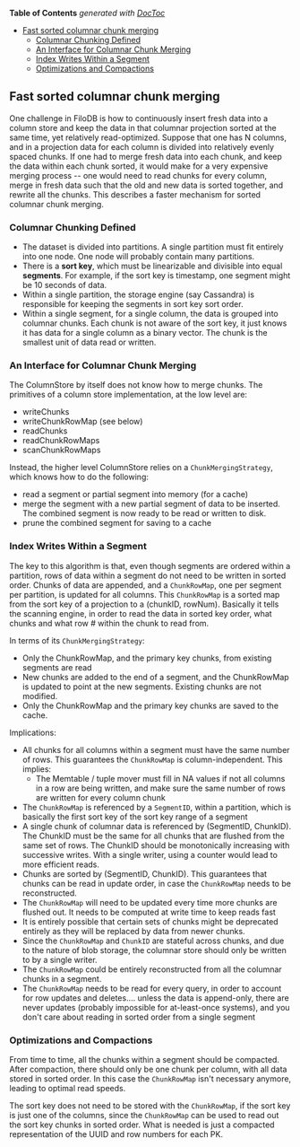 <!-- START doctoc generated TOC please keep comment here to allow auto update -->
<!-- DON'T EDIT THIS SECTION, INSTEAD RE-RUN doctoc TO UPDATE -->
**Table of Contents**  *generated with [DocToc](https://github.com/thlorenz/doctoc)*

- [Fast sorted columnar chunk merging](#fast-sorted-columnar-chunk-merging)
  - [Columnar Chunking Defined](#columnar-chunking-defined)
  - [An Interface for Columnar Chunk Merging](#an-interface-for-columnar-chunk-merging)
  - [Index Writes Within a Segment](#index-writes-within-a-segment)
  - [Optimizations and Compactions](#optimizations-and-compactions)

<!-- END doctoc generated TOC please keep comment here to allow auto update -->

## Fast sorted columnar chunk merging

One challenge in FiloDB is how to continuously insert fresh data into a column store and keep the data in that columnar projection sorted at the same time, yet relatively read-optimized.  Suppose that one has N columns, and in a projection data for each column is divided into relatively evenly spaced chunks.  If one had to merge fresh data into each chunk, and keep the data within each chunk sorted, it would make for a very expensive merging process -- one would need to read chunks for every column, merge in fresh data such that the old and new data is sorted together, and rewrite all the chunks.  This describes a faster mechanism for sorted columnar chunk merging.

### Columnar Chunking Defined

* The dataset is divided into partitions.  A single partition must fit entirely into one node.  One node will probably contain many partitions.
* There is a **sort key**, which must be linearizable and divisible into equal **segments**.  For example, if the sort key is timestamp, one segment might be 10 seconds of data.
* Within a single partition, the storage engine (say Cassandra) is responsible for keeping the segments in sort key sort order.
* Within a single segment, for a single column, the data is grouped into columnar chunks.  Each chunk is not aware of the sort key, it just knows it has data for a single column as a binary vector.  The chunk is the smallest unit of data read or written.

### An Interface for Columnar Chunk Merging

The ColumnStore by itself does not know how to merge chunks.  The primitives of a column store implementation, at the low level are:

* writeChunks
* writeChunkRowMap (see below)
* readChunks
* readChunkRowMaps
* scanChunkRowMaps

Instead, the higher level ColumnStore relies on a `ChunkMergingStrategy`, which knows how to do the following:

* read a segment or partial segment into memory (for a cache)
* merge the segment with a new partial segment of data to be inserted.  The combined segment is now ready to be read or written to disk.
* prune the combined segment for saving to a cache

### Index Writes Within a Segment

The key to this algorithm is that, even though segments are ordered within a partition, rows of data within a segment do not need to be written in sorted order. Chunks of data are appended, and a `ChunkRowMap`, one per segment per partition, is updated for all columns.  This `ChunkRowMap` is a sorted map from the sort key of a projection to a (chunkID, rowNum).  Basically it tells the scanning engine, in order to read the data in sorted key order, what chunks and what row # within the chunk to read from.

In terms of its `ChunkMergingStrategy`:

* Only the ChunkRowMap, and the primary key chunks, from existing segments are read
* New chunks are added to the end of a segment, and the ChunkRowMap is updated to point at the new segments.  Existing chunks are not modified.
* Only the ChunkRowMap and the primary key chunks are saved to the cache.

Implications:

* All chunks for all columns within a segment must have the same number of rows.  This guarantees the `ChunkRowMap` is column-independent.  This implies:
    - The Memtable / tuple mover must fill in NA values if not all columns in a row are being written, and make sure the same number of rows are written for every column chunk
* The `ChunkRowMap` is referenced by a `SegmentID`, within a partition, which is basically the first sort key of the sort key range of a segment
* A single chunk of columnar data is referenced by (SegmentID, ChunkID).  The ChunkID must be the same for all chunks that are flushed from the same set of rows.  The ChunkID should be monotonically increasing with successive writes. With a single writer, using a counter would lead to more efficient reads.
* Chunks are sorted by (SegmentID, ChunkID).  This guarantees that chunks can be read in update order, in case the `ChunkRowMap` needs to be reconstructed.
* The `ChunkRowMap` will need to be updated every time more chunks are flushed out.  It needs to be computed at write time to keep reads fast
* It is entirely possible that certain sets of chunks might be deprecated entirely as they will be replaced by data from newer chunks.
* Since the `ChunkRowMap` and `ChunkID` are stateful across chunks, and due to the nature of blob storage, the columnar store should only be written to by a single writer.
* The `ChunkRowMap` could be entirely reconstructed from all the columnar chunks in a segment.
* The `ChunkRowMap` needs to be read for every query, in order to account for row updates and deletes.... unless the data is append-only, there are never updates (probably impossible for at-least-once systems), and you don't care about reading in sorted order from a single segment

### Optimizations and Compactions

From time to time, all the chunks within a segment should be compacted.  After compaction, there should only be one chunk per column, with all data stored in sorted order.  In this case the `ChunkRowMap` isn't necessary anymore, leading to optimal read speeds.

The sort key does not need to be stored with the `ChunkRowMap`, if the sort key is just one of the columns, since the `ChunkRowMap` can be used to read out the sort key chunks in sorted order.   What is needed is just a compacted representation of the UUID and row numbers for each PK.
